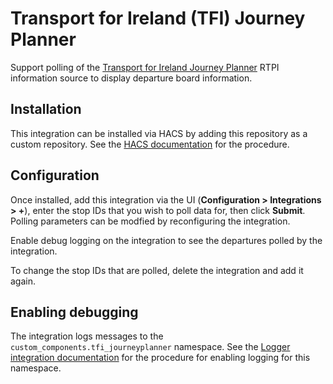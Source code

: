 # Transport for Ireland (TFI) Journey Planner

Support polling of the [Transport for Ireland Journey Planner](https://journeyplanner.transportforireland.ie/) RTPI information source to display departure board information.

## Installation

This integration can be installed via HACS by adding this repository as a custom repository. See the [HACS documentation](https://hacs.xyz/docs/faq/custom_repositories/) for the procedure.

## Configuration

Once installed, add this integration via the UI (**Configuration > Integrations > +**), enter the stop IDs that you wish to poll data for, then click **Submit**. Polling parameters can be modfied by reconfiguring the integration.

Enable debug logging on the integration to see the departures polled by the integration.

To change the stop IDs that are polled, delete the integration and add it again.

## Enabling debugging

The integration logs messages to the `custom_components.tfi_journeyplanner` namespace. See the [Logger integration documentation](https://www.home-assistant.io/integrations/logger/) for the procedure for enabling logging for this namespace.
